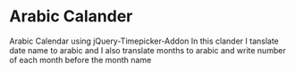 # Arabic Calander
Arabic Calendar using jQuery-Timepicker-Addon
In this clander I tanslate date name to arabic and I also translate months to arabic and write number of each month before the month name
